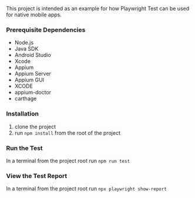 This project is intended as an example for how Playwright Test can be used for native mobile apps.

### Prerequisite Dependencies
- Node.js
- Java SDK
- Android Studio
- Xcode
- Appium
- Appium Server
- Appium GUI
- XCODE
- appium-doctor
- carthage

### Installation
1. clone the project
2. run `npm install` from the root of the project

### Run the Test
In a terminal from the project root run `npm run test`

### View the Test Report
In a terminal from the project root run `npx playwright show-report`
